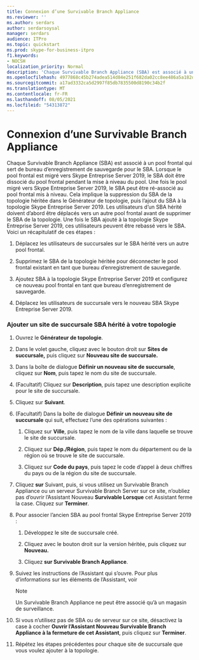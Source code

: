 ```yaml
---
title: Connexion d’une Survivable Branch Appliance
ms.reviewer: ''
ms.author: serdars
author: serdarsoysal
manager: serdars
audience: ITPro
ms.topic: quickstart
ms.prod: skype-for-business-itpro
f1.keywords:
- NOCSH
localization_priority: Normal
description: 'Chaque Survivable Branch Appliance (SBA) est associé à un pool frontal qui sert de bureau d’enregistrement de sauvegarde pour le SBA. Lorsque le pool frontal est migré vers Skype Entreprise Server 2019, l’SBA doit être dissocié du pool frontal pendant la mise à niveau du pool. Une fois que le pool a été migré vers Skype Entreprise Server 2019, il peut être réassocié au pool frontal mis à niveau. Cela implique la suppression du SBA de la topologie héritée dans le Générateur de topologie, puis l’ajout du SBA à la topologie Skype Entreprise Server 2019. Les utilisateurs d’un SBA hérité doivent d’abord être déplacés vers un autre pool frontal avant de supprimer le SBA de la topologie. Une fois que le SBA est ajouté à la topologie Skype Entreprise Server 2019, ces utilisateurs peuvent ensuite être déplacés vers le SBA. Voici un récapitulatif de ces étapes :'
ms.openlocfilehash: 4977868c45b274adea514d84e251f682da02cc8ee486a5a182d984ee652f3ae2
ms.sourcegitcommit: a17ad3332ca5d2997f85db7835500d8190c34b2f
ms.translationtype: MT
ms.contentlocale: fr-FR
ms.lasthandoff: 08/05/2021
ms.locfileid: "54313872"
---
```

# <a name="connect-a-survivable-branch-appliance"></a>Connexion d’une Survivable Branch Appliance

Chaque Survivable Branch Appliance (SBA) est associé à un pool frontal qui sert de bureau d’enregistrement de sauvegarde pour le SBA. Lorsque le pool frontal est migré vers Skype Entreprise Server 2019, le SBA doit être dissocié du pool frontal pendant la mise à niveau du pool. Une fois le pool migré vers Skype Entreprise Server 2019, le SBA peut être ré-associé au pool frontal mis à niveau. Cela implique la suppression du SBA de la topologie héritée dans le Générateur de topologie, puis l’ajout du SBA à la topologie Skype Entreprise Server 2019. Les utilisateurs d’un SBA hérité doivent d’abord être déplacés vers un autre pool frontal avant de supprimer le SBA de la topologie. Une fois le SBA ajouté à la topologie Skype Entreprise Server 2019, ces utilisateurs peuvent être rebassé vers le SBA. Voici un récapitulatif de ces étapes :
  
1. Déplacez les utilisateurs de succursales sur le SBA hérité vers un autre pool frontal.
    
2. Supprimez le SBA de la topologie héritée pour déconnecter le pool frontal existant en tant que bureau d’enregistrement de sauvegarde.
    
3. Ajoutez SBA à la topologie Skype Entreprise Server 2019 et configurez ce nouveau pool frontal en tant que bureau d’enregistrement de sauvegarde. 
    
4. Déplacez les utilisateurs de succursale vers le nouveau SBA Skype Entreprise Server 2019.
    
### <a name="add-legacy-sba-branch-site-to-your-topology"></a>Ajouter un site de succursale SBA hérité à votre topologie

1. Ouvrez le **Générateur de topologie**.
    
2. Dans le volet gauche, cliquez avec le bouton droit sur **Sites de succursale,** puis cliquez sur **Nouveau site de succursale.**
    
3. Dans la boîte de dialogue **Définir un nouveau site de succursale**, cliquez sur **Nom**, puis tapez le nom du site de succursale.
    
4. (Facultatif) Cliquez sur **Description**, puis tapez une description explicite pour le site de succursale.
    
5. Cliquez sur **Suivant**.
    
6. (Facultatif) Dans la boîte de dialogue **Définir un nouveau site de succursale** qui suit, effectuez l’une des opérations suivantes : 
    
    1. Cliquez sur **Ville**, puis tapez le nom de la ville dans laquelle se trouve le site de succursale.
    
    2. Cliquez sur **Dép./Région**, puis tapez le nom du département ou de la région où se trouve le site de succursale.
    
    3. Cliquez sur **Code du pays**, puis tapez le code d’appel à deux chiffres du pays ou de la région du site de succursale.
    
7. Cliquez **sur** Suivant, puis, si vous utilisez un Survivable Branch Appliance ou un serveur Survivable Branch Server sur ce site, n’oubliez pas d’ouvrir l’Assistant Nouveau **Survivable Lorsque** cet Assistant ferme la case. Cliquez sur **Terminer**.
    
8. Pour associer l’ancien SBA au pool frontal Skype Entreprise Server 2019 :
    
    1. Développez le site de succursale créé. 
    
    2. Cliquez avec le bouton droit sur la version héritée, puis cliquez sur **Nouveau.**
    
    3. Cliquez **sur Survivable Branch Appliance**.
    
9. Suivez les instructions de l’Assistant qui s’ouvre. Pour plus d’informations sur les éléments de l’Assistant, voir    
   <!-- [Define a Survivable Branch Appliance or Server in Lync 2013](/previous-versions/office/lync-server-2013/lync-server-2013-define-a-survivable-branch-appliance-or-server). -->
   <!-- The above link points to un-rebranded 2013 content we will need to discuss rebrand or bring forward -->
    
    > [!NOTE]
    > Un Survivable Branch Appliance ne peut être associé qu’à un magasin de surveillance. 
  
10. Si vous n’utilisez pas de SBA ou de serveur sur ce site, désactivez la case à cocher **Ouvrir l’Assistant Nouveau Survivable Branch Appliance à la fermeture de cet Assistant**, puis cliquez sur **Terminer**.
    
11. Répétez les étapes précédentes pour chaque site de succursale que vous voulez ajouter à la topologie.
